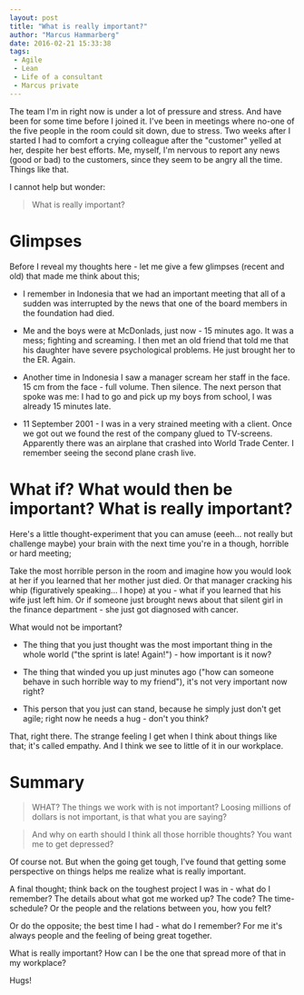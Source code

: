 ```yaml
---
layout: post
title: "What is really important?"
author: "Marcus Hammarberg"
date: 2016-02-21 15:33:38
tags:
 - Agile
 - Lean
 - Life of a consultant
 - Marcus private
---
```


The team I'm in right now is under a lot of pressure and stress. And have been for some time before I joined it. I've been in meetings where no-one of the five people in the room could sit down, due to stress. Two weeks after I started I had to comfort a crying colleague after the "customer" yelled at her, despite her best efforts. Me, myself, I'm nervous to report any news (good or bad) to the customers, since they seem to be angry all the time. Things like that. 

I cannot help but wonder: 

<blockquote>What is really important?</blockquote>

<a name='more'></a>

# Glimpses
Before I reveal my thoughts here - let me give a few glimpses (recent and old) that made me think about this;

* I remember in Indonesia that we had an important meeting that all of a sudden was interrupted by the news that one of the board members in the foundation had died. 
 
* Me and the boys were at McDonlads, just now - 15 minutes ago. It was a mess; fighting and screaming. I then met an old friend that told me that his daughter have severe psychological problems. He just brought her to the ER. Again. 

* Another time in Indonesia I saw a manager scream her staff in the face. 15 cm from the face - full volume. Then silence. The next person that spoke was me: I had to go and pick up my boys from school, I was already 15 minutes late. 

* 11 September 2001 - I was in a very strained meeting with a client. Once we got out we found the rest of the company glued to TV-screens. Apparently there was an airplane that crashed into World Trade Center. I remember seeing the second plane crash live. 

# What if? What would then be important? What is really important? 
Here's a little thought-experiment that you can amuse (eeeh... not really but challenge maybe) your brain with the next time you're in a though, horrible or hard meeting; 

Take the most horrible person in the room and imagine how you would look at her if you learned that her mother just died. Or that manager cracking his whip (figuratively speaking... I hope) at you - what if you learned that his wife just left him. Or if someone just brought news about that silent girl in the finance department - she just got diagnosed with cancer. 

What would not be important? 

* The thing that you just thought was the most important thing in the whole world ("the sprint is late! Again!") - how important is it now? 

* The thing that winded you up just minutes ago ("how can someone behave in such horrible way to my friend"), it's not very important now right? 

* This person that you just can stand, because he simply just don't get agile; right now he needs a hug - don't you think? 

That, right there. The strange feeling I get when I think about things like that; it's called empathy. And I think we see to little of it in our workplace. 

# Summary
<blockquote>WHAT? The things we work with is not important? Loosing millions of dollars is not important, is that what you are saying? </blockquote>

<blockquote>And why on earth should I think all those horrible thoughts? You want me to get depressed?</blockquote>

Of course not. But when the going get tough, I've found that getting some perspective on things helps me realize what is really important. 

A final thought; think back on the toughest project I was in - what do I remember? The details about what got me worked up? The code? The time-schedule? Or the people and the relations between you, how you felt? 

Or do the opposite; the best time I had - what do I remember? For me it's always people and the feeling of being great together.

What is really important? How can I be the one that spread more of that in my workplace? 

Hugs!
